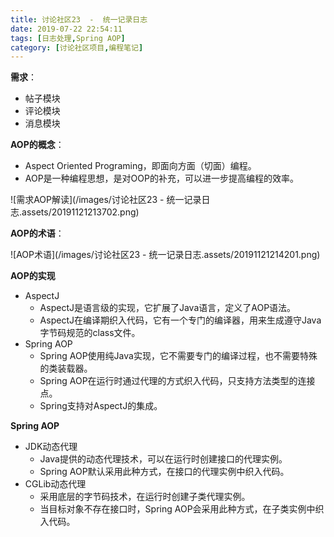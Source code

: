 ```yaml
---
title: 讨论社区23  -  统一记录日志
date: 2019-07-22 22:54:11
tags: [日志处理,Spring AOP]
category: [讨论社区项目,编程笔记]
---
```


**需求**：

- 帖子模块
- 评论模块
- 消息模块

**AOP的概念**：

- Aspect Oriented Programing，即面向方面（切面）编程。
- AOP是一种编程思想，是对OOP的补充，可以进一步提高编程的效率。

![需求AOP解读](/images/讨论社区23 - 统一记录日志.assets/20191121213702.png)

**AOP的术语**：

![AOP术语](/images/讨论社区23 - 统一记录日志.assets/20191121214201.png)

**AOP的实现**

- AspectJ
  - AspectJ是语言级的实现，它扩展了Java语言，定义了AOP语法。
  - AspectJ在编译期织入代码，它有一个专门的编译器，用来生成遵守Java字节码规范的class文件。
- Spring AOP
  - Spring AOP使用纯Java实现，它不需要专门的编译过程，也不需要特殊的类装载器。
  - Spring AOP在运行时通过代理的方式织入代码，只支持方法类型的连接点。
  - Spring支持对AspectJ的集成。

**Spring AOP**

- JDK动态代理
  - Java提供的动态代理技术，可以在运行时创建接口的代理实例。
  - Spring AOP默认采用此种方式，在接口的代理实例中织入代码。
- CGLib动态代理
  - 采用底层的字节码技术，在运行时创建子类代理实例。
  - 当目标对象不存在接口时，Spring AOP会采用此种方式，在子类实例中织入代码。
